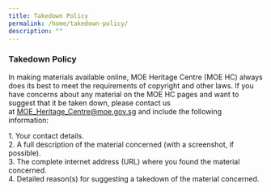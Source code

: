 ```yaml
---
title: Takedown Policy
permalink: /home/takedown-policy/
description: ""
---
```

### **Takedown Policy**
In making materials available online, MOE Heritage Centre (MOE HC) always does its best to meet the requirements of copyright and other laws. If you have concerns about any material on the MOE HC pages and want to suggest that it be taken down, please contact us at [MOE\_Heritage\_Centre@moe.gov.sg](mailto:MOE_Heritage_Centre@moe.gov.sg) and include the following information:

1\. Your contact details.<br>
2. A full description of the material concerned (with a screenshot, if possible).<br>
3\. The complete internet address (URL) where you found the material concerned.<br>
4. Detailed reason(s) for suggesting a takedown of the material concerned.